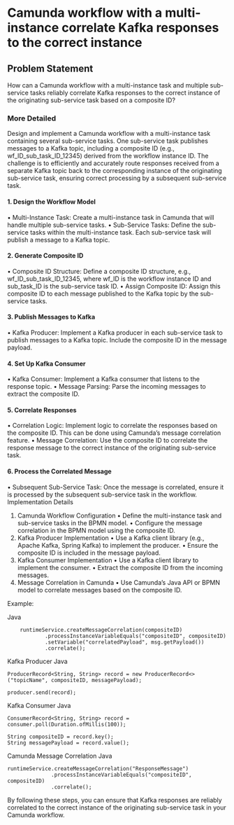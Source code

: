 # Camunda workflow with a multi-instance correlate Kafka responses to the correct instance

## Problem Statement

How can a Camunda workflow with a multi-instance task and multiple sub-service tasks reliably correlate Kafka responses to the correct instance of the originating sub-service task based on a composite ID? 

### More Detailed

Design and implement a Camunda workflow with a multi-instance task containing several sub-service tasks. One sub-service task publishes messages to a Kafka topic, including a composite ID (e.g., wf_ID_sub_task_ID_12345) derived from the workflow instance ID. The challenge is to efficiently and accurately route responses received from a separate Kafka topic back to the corresponding instance of the originating sub-service task, ensuring correct processing by a subsequent sub-service task. 


#### 1. Design the Workflow Model

•	Multi-Instance Task: Create a multi-instance task in Camunda that will handle multiple sub-service tasks.
•	Sub-Service Tasks: Define the sub-service tasks within the multi-instance task. Each sub-service task will publish a message to a Kafka topic.

#### 2. Generate Composite ID
•	Composite ID Structure: Define a composite ID structure, e.g., wf_ID_sub_task_ID_12345, where wf_ID is the workflow instance ID and sub_task_ID is the sub-service task ID.
•	Assign Composite ID: Assign this composite ID to each message published to the Kafka topic by the sub-service tasks.

#### 3. Publish Messages to Kafka
•	Kafka Producer: Implement a Kafka producer in each sub-service task to publish messages to a Kafka topic. Include the composite ID in the message payload.
#### 4. Set Up Kafka Consumer
•	Kafka Consumer: Implement a Kafka consumer that listens to the response topic.
•	Message Parsing: Parse the incoming messages to extract the composite ID.
#### 5. Correlate Responses
•	Correlation Logic: Implement logic to correlate the responses based on the composite ID. This can be done using Camunda’s message correlation feature.
•	Message Correlation: Use the composite ID to correlate the response message to the correct instance of the originating sub-service task.
#### 6. Process the Correlated Message
•	Subsequent Sub-Service Task: Once the message is correlated, ensure it is processed by the subsequent sub-service task in the workflow.
Implementation Details
1. Camunda Workflow Configuration
•	Define the multi-instance task and sub-service tasks in the BPMN model.
•	Configure the message correlation in the BPMN model using the composite ID.
2. Kafka Producer Implementation
•	Use a Kafka client library (e.g., Apache Kafka, Spring Kafka) to implement the producer.
•	Ensure the composite ID is included in the message payload.
3. Kafka Consumer Implementation
•	Use a Kafka client library to implement the consumer.
•	Extract the composite ID from the incoming messages.
4. Message Correlation in Camunda
•	Use Camunda’s Java API or BPMN model to correlate messages based on the composite ID.


Example:

Java
```
    runtimeService.createMessageCorrelation(compositeID)
            .processInstanceVariableEquals("compositeID", compositeID)
            .setVariable("correlatedPayload", msg.getPayload())
            .correlate();
```


Kafka Producer
Java

```
ProducerRecord<String, String> record = new ProducerRecord<>("topicName", compositeID, messagePayload);

producer.send(record);
```


Kafka Consumer
Java

```
ConsumerRecord<String, String> record = consumer.poll(Duration.ofMillis(100));

String compositeID = record.key();
String messagePayload = record.value();
```

Camunda Message Correlation
Java

```
runtimeService.createMessageCorrelation("ResponseMessage")
              .processInstanceVariableEquals("compositeID", compositeID)
              .correlate();

```

By following these steps, you can ensure that Kafka responses are reliably correlated to the correct instance of the originating sub-service task in your Camunda workflow. 
